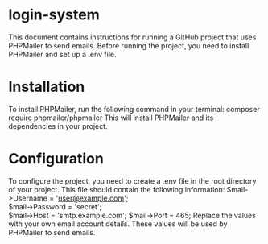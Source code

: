 # login-system
This document contains instructions for running a GitHub project that uses PHPMailer to send emails. Before running the project, you need to install PHPMailer and set up a .env file.
# Installation
To install PHPMailer, run the following command in your terminal:
composer require phpmailer/phpmailer
This will install PHPMailer and its dependencies in your project.

# Configuration
To configure the project, you need to create a .env file in the root directory of your project. This file should contain the following information:
$mail->Username   = 'user@example.com';                     
$mail->Password   = 'secret';  
$mail->Host       = 'smtp.example.com'; 
$mail->Port       = 465;
Replace the values with your own email account details. These values will be used by PHPMailer to send emails.

